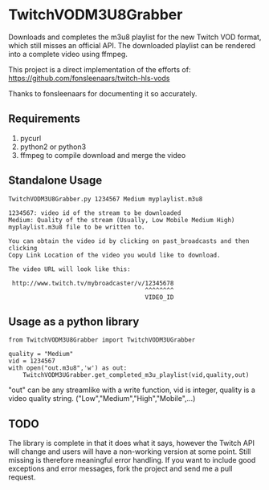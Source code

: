 # TwitchVODM3U8Grabber
Downloads and completes the m3u8 playlist for the new Twitch VOD format, which still misses an official API.
The downloaded playlist can be rendered into a complete video using ffmpeg.

This project is a direct implementation of the efforts of:
https://github.com/fonsleenaars/twitch-hls-vods

Thanks to fonsleenaars for documenting it so accurately.

## Requirements
1. pycurl
2. python2 or python3
3. ffmpeg to compile download and merge the video

## Standalone Usage

    TwitchVODM3U8Grabber.py 1234567 Medium myplaylist.m3u8

    1234567: video id of the stream to be downloaded
    Medium: Quality of the stream (Usually, Low Mobile Medium High)
    myplaylist.m3u8 file to be written to.

    You can obtain the video id by clicking on past_broadcasts and then clicking
    Copy Link Location of the video you would like to download.

    The video URL will look like this:

     http://www.twitch.tv/mybroadcaster/v/12345678
                                          ^^^^^^^^
                                          VIDEO_ID

## Usage as a python library
    from TwitchVODM3U8Grabber import TwitchVODM3UGrabber

    quality = "Medium"
    vid = 1234567
    with open("out.m3u8",'w') as out:
        TwitchVODM3UGrabber.get_completed_m3u_playlist(vid,quality,out)

"out" can be any streamlike with a write function, vid is integer, quality is a video quality string. ("Low","Medium","High","Mobile",...)

## TODO

The library is complete in that it does what it says, however the Twitch API will change and users will have a non-working version at some point.
Still missing is therefore meaningful error handling. If you want to include good exceptions and error messages, fork the project and send me a pull request.
